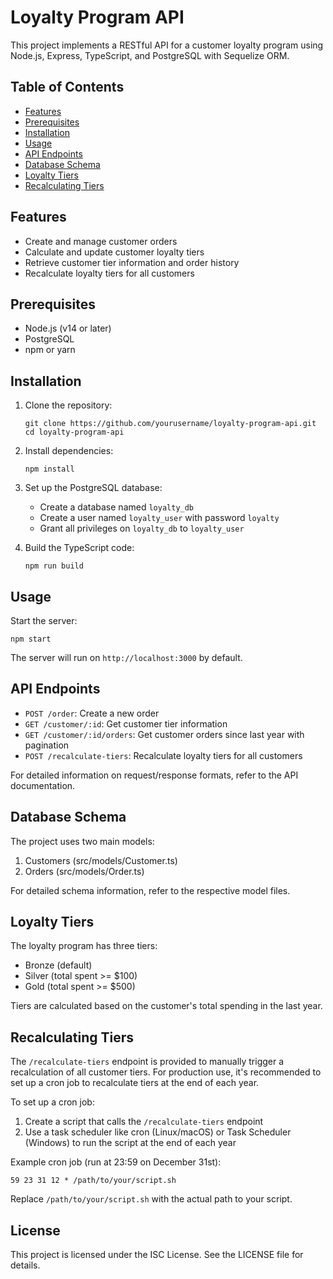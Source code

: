 # Loyalty Program API

This project implements a RESTful API for a customer loyalty program using Node.js, Express, TypeScript, and PostgreSQL with Sequelize ORM.

## Table of Contents
- [Features](#features)
- [Prerequisites](#prerequisites)
- [Installation](#installation)
- [Usage](#usage)
- [API Endpoints](#api-endpoints)
- [Database Schema](#database-schema)
- [Loyalty Tiers](#loyalty-tiers)
- [Recalculating Tiers](#recalculating-tiers)

## Features

- Create and manage customer orders
- Calculate and update customer loyalty tiers
- Retrieve customer tier information and order history
- Recalculate loyalty tiers for all customers

## Prerequisites

- Node.js (v14 or later)
- PostgreSQL
- npm or yarn

## Installation

1. Clone the repository:
   ```
   git clone https://github.com/yourusername/loyalty-program-api.git
   cd loyalty-program-api
   ```

2. Install dependencies:
   ```
   npm install
   ```

3. Set up the PostgreSQL database:
   - Create a database named `loyalty_db`
   - Create a user named `loyalty_user` with password `loyalty`
   - Grant all privileges on `loyalty_db` to `loyalty_user`

4. Build the TypeScript code:
   ```
   npm run build
   ```

## Usage

Start the server:
```
npm start
```

The server will run on `http://localhost:3000` by default.

## API Endpoints

- `POST /order`: Create a new order
- `GET /customer/:id`: Get customer tier information
- `GET /customer/:id/orders`: Get customer orders since last year with pagination
- `POST /recalculate-tiers`: Recalculate loyalty tiers for all customers

For detailed information on request/response formats, refer to the API documentation.

## Database Schema

The project uses two main models:

1. Customers (src/models/Customer.ts)
2. Orders (src/models/Order.ts)

For detailed schema information, refer to the respective model files.

## Loyalty Tiers

The loyalty program has three tiers:

- Bronze (default)
- Silver (total spent >= $100)
- Gold (total spent >= $500)

Tiers are calculated based on the customer's total spending in the last year.

## Recalculating Tiers

The `/recalculate-tiers` endpoint is provided to manually trigger a recalculation of all customer tiers. For production use, it's recommended to set up a cron job to recalculate tiers at the end of each year.

To set up a cron job:

1. Create a script that calls the `/recalculate-tiers` endpoint
2. Use a task scheduler like cron (Linux/macOS) or Task Scheduler (Windows) to run the script at the end of each year

Example cron job (run at 23:59 on December 31st):
```
59 23 31 12 * /path/to/your/script.sh
```

Replace `/path/to/your/script.sh` with the actual path to your script.

## License

This project is licensed under the ISC License. See the LICENSE file for details.
